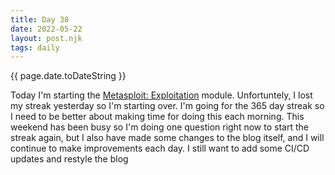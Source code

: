 ```yaml
---
title: Day 38
date: 2022-05-22
layout: post.njk
tags: daily
---
```


{{ page.date.toDateString }}

Today I'm starting the [Metasploit: Exploitation](https://tryhackme.com/room/metasploitexploitation) module. Unfortuntely, I lost my streak yesterday so I'm starting over. I'm going for the 365 day streak so I need to be better about making time for doing this each morning. This weekend has been busy so I'm doing one question right now to start the streak again, but I also have made some changes to the blog itself, and I will continue to make improvements each day. I still want to add some CI/CD updates and restyle the blog
